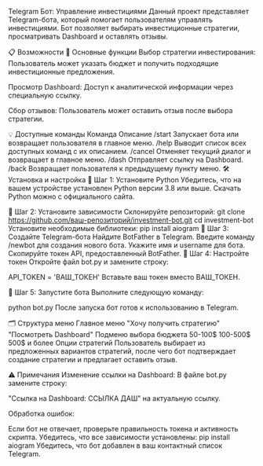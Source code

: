 Telegram Бот: Управление инвестициями
Данный проект представляет Telegram-бота, который помогает пользователям управлять инвестициями. Бот позволяет выбирать инвестиционные стратегии, просматривать Dashboard и оставлять отзывы.

📋 Возможности
🔑 Основные функции
Выбор стратегии инвестирования:
Пользователь может указать бюджет и получить подходящие инвестиционные предложения.

Просмотр Dashboard:
Доступ к аналитической информации через специальную ссылку.

Сбор отзывов:
Пользователь может оставить отзыв после выбора стратегии.

💡 Доступные команды
Команда	Описание
/start	Запускает бота или возвращает пользователя в главное меню.
/help	Выводит список всех доступных команд с их описанием.
/cancel	Отменяет текущий диалог и возвращает в главное меню.
/dash	Отправляет ссылку на Dashboard.
/back	Возвращает пользователя к предыдущему пункту меню.
🛠️ Установка и настройка
🔹 Шаг 1: Установите Python
Убедитесь, что на вашем устройстве установлен Python версии 3.8 или выше.
Скачать Python можно с официального сайта.

🔹 Шаг 2: Установите зависимости
Склонируйте репозиторий:
git clone https://github.com/ваш-репозиторий/investment-bot.git
cd investment-bot
Установите необходимые библиотеки:
pip install aiogram
🔹 Шаг 3: Создайте Telegram-бота
Найдите BotFather в Telegram.
Введите команду /newbot для создания нового бота.
Укажите имя и username для бота.
Скопируйте токен API, предоставленный BotFather.
🔹 Шаг 4: Настройте токен
Откройте файл bot.py и замените строку:

API_TOKEN = 'ВАШ_ТОКЕН'
Вставьте ваш токен вместо ВАШ_ТОКЕН.

🔹 Шаг 5: Запустите бота
Выполните следующую команду:

python bot.py
После запуска бот готов к использованию в Telegram.

🗂️ Структура меню
Главное меню
"Хочу получить стратегию"
"Посмотреть Dashboard"
Подменю выбора бюджета
50-100$
100-500$
500$ и более
Опции стратегий
Пользователь выбирает из предложенных вариантов стратегий, после чего бот подтверждает создание стратегии и предлагает оставить отзыв.

⚠️ Примечания
Изменение ссылки на Dashboard:
В файле bot.py замените строку:

"Ссылка на Dashboard: ССЫЛКА ДАШ"
на актуальную ссылку.

Обработка ошибок:

Если бот не отвечает, проверьте правильность токена и активность скрипта.
Убедитесь, что все зависимости установлены:
pip install aiogram
Убедитесь, что бот добавлен в ваш контактный список Telegram.
